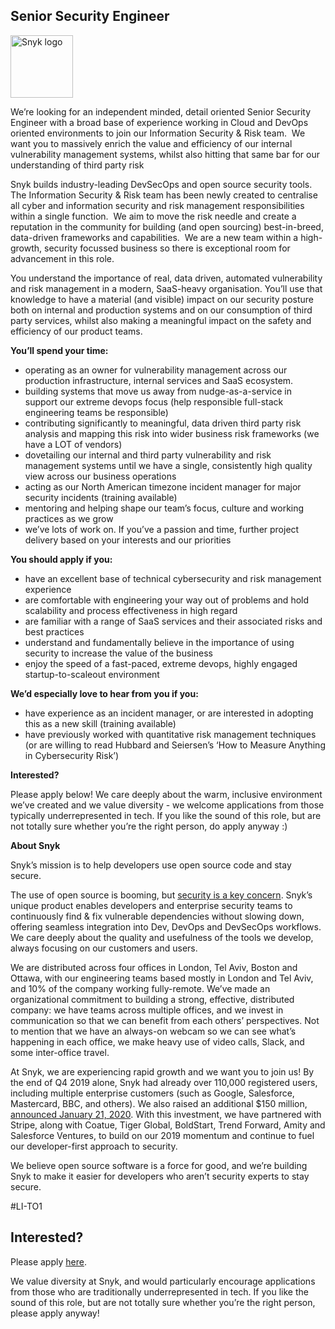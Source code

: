 Senior Security Engineer
---

<img src="https://res.cloudinary.com/snyk/image/upload/v1537345894/press-kit/brand/logo-black.png" width="100" alt="Snyk logo" />

<p><span style="font-weight: 400;">We’re looking for an independent minded, detail oriented Senior Security Engineer with a broad base of experience working in Cloud and DevOps oriented environments to join our Information Security &amp; Risk team.&nbsp; We want you to massively enrich the value and efficiency of our internal vulnerability management systems, whilst also hitting that same bar for our understanding of third party risk</span></p>
<p><span style="font-weight: 400;">Snyk builds industry-leading DevSecOps and open source security tools.&nbsp; The Information Security &amp; Risk team has been newly created to centralise all cyber and information security and risk management responsibilities within a single function.&nbsp; We aim to move the risk needle and create a reputation in the community for building (and open sourcing) best-in-breed, data-driven frameworks and capabilities.&nbsp; We are a new team within a high-growth, security focussed business so there is exceptional room for advancement in this role.</span></p>
<p><span style="font-weight: 400;">You understand the importance of real, data driven, automated vulnerability and risk management in a modern, SaaS-heavy organisation. You’ll use that knowledge to have a material (and visible) impact on our security posture both on internal and production systems and on our consumption of third party services, whilst also making a meaningful impact on the safety and efficiency of our product teams.&nbsp; </span></p>
<p><strong>You’ll spend your time:</strong></p>
<ul>
<li style="font-weight: 400;"><span style="font-weight: 400;">operating as an owner for vulnerability management across our production infrastructure, internal services and SaaS ecosystem.</span></li>
<li style="font-weight: 400;"><span style="font-weight: 400;">building systems that move us away from nudge-as-a-service in support our extreme devops focus (help responsible full-stack engineering teams be responsible)</span></li>
<li style="font-weight: 400;"><span style="font-weight: 400;">contributing significantly to meaningful, data driven third party risk analysis and mapping this risk into wider business risk frameworks (we have a LOT of vendors)</span></li>
<li style="font-weight: 400;"><span style="font-weight: 400;">dovetailing our internal and third party vulnerability and risk management systems until we have a single, consistently high quality view across our business operations</span></li>
<li style="font-weight: 400;"><span style="font-weight: 400;">acting as our North American timezone incident manager for major security incidents (training available)</span></li>
<li style="font-weight: 400;"><span style="font-weight: 400;">mentoring and helping shape our team’s focus, culture and working practices as we grow</span></li>
<li style="font-weight: 400;"><span style="font-weight: 400;">we’ve lots of work on. If you’ve a passion and time, further project delivery based on your interests and our priorities</span></li>
</ul>
<p><strong>You should apply if you:</strong></p>
<ul>
<li style="font-weight: 400;"><span style="font-weight: 400;">have an excellent base of technical cybersecurity and risk management experience</span></li>
<li style="font-weight: 400;"><span style="font-weight: 400;">are comfortable with engineering your way out of problems and hold scalability and process effectiveness in high regard</span></li>
<li style="font-weight: 400;"><span style="font-weight: 400;">are familiar with a range of SaaS services and their associated risks and best practices</span></li>
<li style="font-weight: 400;"><span style="font-weight: 400;">understand and fundamentally believe in the importance of using security to increase the value of the business</span></li>
<li style="font-weight: 400;"><span style="font-weight: 400;">enjoy the speed of a fast-paced, extreme devops, highly engaged startup-to-scaleout environment</span></li>
</ul>
<p><strong>We’d especially love to hear from you if you:</strong></p>
<ul>
<li style="font-weight: 400;"><span style="font-weight: 400;">have experience as an incident manager, or are interested in adopting this as a new skill (training available)</span></li>
<li style="font-weight: 400;"><span style="font-weight: 400;">have previously worked with quantitative risk management techniques (or are willing to read Hubbard and Seiersen’s ‘How to Measure Anything in Cybersecurity Risk’)</span></li>
</ul>
<p><strong>Interested?</strong></p>
<p><span style="font-weight: 400;">Please apply below! We care deeply about the warm, inclusive environment we’ve created and we value diversity - we welcome applications from those typically underrepresented in tech. If you like the sound of this role, but are not totally sure whether you’re the right person, do apply anyway :)</span></p>
<p><strong>About Snyk</strong></p>
<p><span style="font-weight: 400;">Snyk’s mission is to help developers use open source code and stay secure.&nbsp;</span></p>
<p><span style="font-weight: 400;">The use of open source is booming, but </span><a href="https://snyk.io/blog/devsecops-insights-2020/"><span style="font-weight: 400;">security is a key concern</span></a><span style="font-weight: 400;">. Snyk’s unique product enables developers and enterprise security teams to continuously find &amp; fix vulnerable dependencies without slowing down, offering seamless integration into Dev, DevOps and DevSecOps workflows. We care deeply about the quality and usefulness of the tools we develop, always focusing on our customers and users.&nbsp;</span></p>
<p><span style="font-weight: 400;">We are distributed across four offices in London, Tel Aviv, Boston and Ottawa, with our engineering teams based mostly in London and Tel Aviv, and 10% of the company working fully-remote. We’ve made an organizational commitment to building a strong, effective, distributed company: we have teams across multiple offices, and we invest in communication so that we can benefit from each others’ perspectives. Not to mention that we have an always-on webcam so we can see what’s happening in each office, we make heavy use of video calls, Slack, and some inter-office travel.</span></p>
<p><span style="font-weight: 400;">At Snyk, we are experiencing rapid growth and we want you to join us! By the end of Q4 2019 alone, Snyk had already over 110,000 registered users, including multiple enterprise customers (such as Google, Salesforce, Mastercard, BBC, and others). We also raised an additional $150 million, </span><a href="https://snyk.io/blog/snyk-closes-150m/"><span style="font-weight: 400;">announced January 21, 2020</span></a><span style="font-weight: 400;">. With this investment, we have partnered with Stripe, along with Coatue, Tiger Global, BoldStart, Trend Forward, Amity and Salesforce Ventures, to build on our 2019 momentum and continue to fuel our developer-first approach to security.&nbsp;</span></p>
<p><span style="font-weight: 400;">We believe open source software is a force for good, and we’re building Snyk to make it easier for developers who aren’t security experts to stay secure.</span></p>
<p><span style="font-weight: 400;">#LI-TO1</span></p>

Interested?
---

Please apply [here](https://boards.greenhouse.io/snyk/jobs/4775962002#app).

We value diversity at Snyk, and would particularly encourage applications from those who are traditionally underrepresented in tech.
If you like the sound of this role, but are not totally sure whether you’re the right person, please apply anyway!
